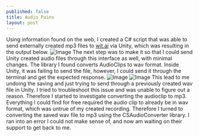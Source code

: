 ```yaml
---
published: false
title: Audio Pains
layout: post
---
```

Using information found on the web, I created a C# script that was able to send externally created mp3 files to [wit.ai](https://wit.ai) via Unity, which was resulting in the output below.
![Image](https://i.imgur.com/8Yr3FgR.png)
The next step was to make it so that I could send Unity created audio files through this interface as well, with minimal changes. The library I found converts AudioClips to wav format. Inside Unity, it was failing to send the file, however, I could send it through the terminal and get the expected response.
![Image](https://i.imgur.com/O5ldJu1.png)
![Image](https://i.imgur.com/gYkqkMv.png)
This lead to me undoing the saving and just trying to send through a previously created wav file in Unity.
I tried to troubleshoot this issue and was unable to figure out a reason. Therefore I started to investigate converting the audioclip to mp3. Everything I could find for free required the audio clip to already be in wav format, which was untrue  of my created recording. Therefore I turned to converting the saved wav file to mp3 using the CSAudioConverter library. I ran into an error I could not make sense of, and now am waiting on their support to get back to me.
